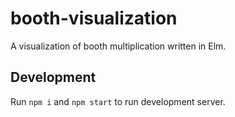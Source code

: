 # booth-visualization

A visualization of booth multiplication written in Elm.

## Development

Run `npm i` and `npm start` to run development server.

